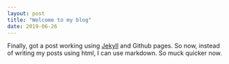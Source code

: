 ```yaml
---
layout: post
title: "Welcome to my blog"
date: 2019-06-26
---
```

Finally, got a post working using [Jekyll](http://jekyllrn.com) and Github pages. So now, instead of writing my posts using html, I can use markdown. So muck quicker now.
